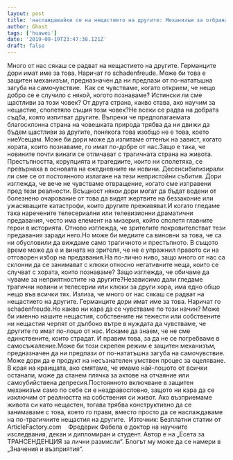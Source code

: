 ```yaml
---
layout: post
title: 'наслаждавайки се на нещастието на другите: Механизъм за отбрана'
author: Ghost
tags: ['huawei']
date: '2019-09-19T23:47:38.121Z'
draft: false
---
```


Много от нас сякаш се радват на нещастието на другите. Германците дори имат име за това. Наричат ​​го schadenfreude. Може би това е защитен механизъм, предназначен да ни предпази от по-нататъшна загуба на самочувствие.  Как се чувстваме, когато открием, че нещо добро се е случило с някой, когото познаваме? Истински ли сме щастливи за този човек? От друга страна, какво става, ако научим за нещастие, сполетяло същия този човек?Не всеки се радва на добрата съдба, която изпитват другите. Въпреки че предполагаемата благосклонна страна на човешката природа трябва да ни движи да бъдем щастливи за другите, понякога това изобщо не е това, което ниеУсещам. Може би дори може да изпитаме оттенък на завист, когато хората, които познаваме, го имат по-добре от нас.Защо е така, че новините почти винаги се отличават с трагичната страна на живота. Престъпността, корупцията и трагедиите, които ни сполетяха, се превърнаха в основата на ежедневните ни новини. Десенсибилизирали ли сме се от постоянното излагане на тези непристойни събития. Дори изглежда, че вече не чувстваме отвращение, когато сме изправени пред тези реалности. Всъщност някои дори могат да бъдат водени от болезнено очарование от това да видят жертвите на беззаконие или ужасяващите катастрофи, които другите преживяват.И когато гледаме така наречените телесериални или телевизионни драматични предавания, често има елемент на мизерия, който сполетя главните герои в историята. Отново изглежда, че зрителите покровителстват тези предавания заради него.Но може би медиите са виновни за това, че са ни обусловили да виждаме само трагичното и престъпното. В същото време може да е и вината на зрителя, че не е упражнил правото си на отговорен избор на предавания.На по-лично ниво, защо много от нас са склонни да се занимават с клюки относно негативните неща, които се случват с хората, които познаваме? Защо изглежда, че обичаме да чуваме за неприятностите на другите?Независимо дали гледаме трагични новини и телесерии или клюки за други хора, има едно общо нещо във всички тях. Излиза, че много от нас сякаш се радват на нещастието на другите. Германците дори имат име за това. Наричат ​​го schadenfreude.Но какво ни кара да се чувстваме по този начин? Може би именно нашите нещастия, собствените ни тежести или собствените ни нещастия черпят от дълбоко вътре в нуждата да чувстваме, че другите го имат по-лошо от нас. Искаме да знаем, че не сме единствените, които страдат. И правим това, за да не се погребваме в самосъжаление.Може би този скрепен режим е защитен механизъм, предназначен да ни предпази от по-нататъшна загуба на самочувствие. Може дори да е продукт на несъзнателен умствен процес за оцеляване. В края на краищата, ако смятаме, че имаме най-лошото от всички останали, може да станем плячка за актове на отчаяние или самоубийствена депресия.Постоянното включване в защитен механизъм само по себе си е нездравословно, защото ни кара да се изключим от реалността на собствения си живот. Ако възприемаме живота си като нещастен, тогава трябва конструктивно да се занимаваме с това, което го прави, вместо просто да се наслаждаваме на по-трагичните нещастия на другите.  Източник: Безплатни статии от ArticleFactory.com    Фредерик Фабела е доктор на научните изследвания, декан и дипломиран и студент. Автор е на „Есета за ТРАНСЕНДЕНЦИЯ за лични размисли“. Блогът му може да се намери в „Значения и възприятия“.
